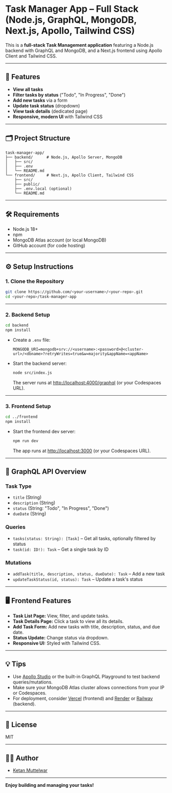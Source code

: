 # Task Manager App – Full Stack (Node.js, GraphQL, MongoDB, Next.js, Apollo, Tailwind CSS)

This is a **full-stack Task Management application** featuring a Node.js backend with GraphQL and MongoDB, and a Next.js frontend using Apollo Client and Tailwind CSS.

---

## 🚀 Features

- **View all tasks**
- **Filter tasks by status** ("Todo", "In Progress", "Done")
- **Add new tasks** via a form
- **Update task status** (dropdown)
- **View task details** (dedicated page)
- **Responsive, modern UI** with Tailwind CSS

---

## 🗂️ Project Structure

```
task-manager-app/
├── backend/      # Node.js, Apollo Server, MongoDB
│   ├── src/
│   ├── .env
│   └── README.md
└── frontend/     # Next.js, Apollo Client, Tailwind CSS
    ├── src/
    ├── public/
    ├── .env.local (optional)
    └── README.md
```

---

## 🛠️ Requirements

- Node.js 18+
- npm
- MongoDB Atlas account (or local MongoDB)
- GitHub account (for code hosting)

---

## ⚙️ Setup Instructions

### 1. **Clone the Repository**

```bash
git clone https://github.com/<your-username>/<your-repo>.git
cd <your-repo>/task-manager-app
```

---

### 2. **Backend Setup**

```bash
cd backend
npm install
```

- Create a `.env` file:
  ```
  MONGODB_URI=mongodb+srv://<username>:<password>@<cluster-url>/<dbname>?retryWrites=true&w=majority&appName=<appName>
  ```

- Start the backend server:
  ```bash
  node src/index.js
  ```
  The server runs at [http://localhost:4000/graphql](http://localhost:4000/graphql) (or your Codespaces URL).

---

### 3. **Frontend Setup**

```bash
cd ../frontend
npm install
```

- Start the frontend dev server:
  ```bash
  npm run dev
  ```
  The app runs at [http://localhost:3000](http://localhost:3000) (or your Codespaces URL).

---

## 📝 GraphQL API Overview

### **Task Type**
- `title` (String)
- `description` (String)
- `status` (String: "Todo", "In Progress", "Done")
- `dueDate` (String)

### **Queries**
- `tasks(status: String): [Task]` – Get all tasks, optionally filtered by status
- `task(id: ID!): Task` – Get a single task by ID

### **Mutations**
- `addTask(title, description, status, dueDate): Task` – Add a new task
- `updateTaskStatus(id, status): Task` – Update a task's status

---

## 🖥️ Frontend Features

- **Task List Page:** View, filter, and update tasks.
- **Task Details Page:** Click a task to view all its details.
- **Add Task Form:** Add new tasks with title, description, status, and due date.
- **Status Update:** Change status via dropdown.
- **Responsive UI:** Styled with Tailwind CSS.

---

## 💡 Tips

- Use [Apollo Studio](https://studio.apollographql.com/) or the built-in GraphQL Playground to test backend queries/mutations.
- Make sure your MongoDB Atlas cluster allows connections from your IP or Codespaces.
- For deployment, consider [Vercel](https://vercel.com/) (frontend) and [Render](https://render.com/) or [Railway](https://railway.app/) (backend).

---

## 📄 License

MIT

---

## 🙋‍♂️ Author

- [Ketan Muttelwar](https://github.com/ketan03Git)

---

**Enjoy building and managing your tasks!**
